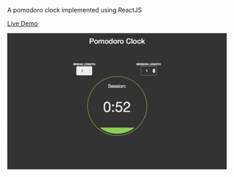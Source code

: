 A pomodoro clock implemented using ReactJS

[Live Demo](http://codepen.io/ycswaves/full/MyBBJK/)

![screen shot 1](/screenshot/sc1.png)


